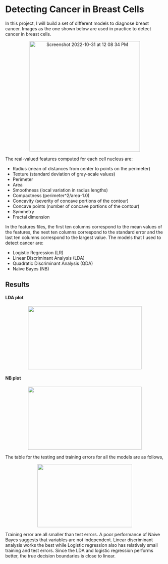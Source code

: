 # Detecting Cancer in Breast Cells
In this project, I will build a set of different models to diagnose breast cancer. Images as the one
shown below are used in practice to detect cancer in breast cells.

<p align="center">
  <img width="350" alt="Screenshot 2022-10-31 at 12 08 34 PM" src="https://user-images.githubusercontent.com/114110108/199058014-d5554aee-f53d-4911-bec1-f5cbac654b70.png">
</p>

The real-valued features computed for each cell nucleus are:
- Radius (mean of distances from center to points on the perimeter)
- Texture (standard deviation of gray-scale values)
- Perimeter
- Area
- Smoothness (local variation in radius lengths)
- Compactness (perimeter^2/area-1.0)
- Concavity (severity of concave portions of the contour)
- Concave points (number of concave portions of the contour)
- Symmetry
- Fractal dimension

In the features files, the first ten columns correspond to the mean values of the features, the next ten columns
correspond to the standard error and the last ten columns correspond to the largest value.
The models that I used to detect cancer are:
- Logistic Regression (LR)
- Linear Discriminant Analysis (LDA)
- Quadratic Discriminant Analysis (QDA)
- Naïve Bayes (NB)
## Results
#### LDA plot
    
<p align="center">
  <img width="360" height="200" src="https://user-images.githubusercontent.com/114110108/199062367-11f2e602-a204-413a-92b2-cf0200f07fd0.png">
</p>
    
#### NB plot
<p align="center">
  <img width="360" height="200" src="https://user-images.githubusercontent.com/114110108/199062541-15db23fd-cc19-44d9-b096-7b72e864fce8.png">
</p> 
    
The table for the testing and training errors for all the models are as follows,
<p align="center">
  <img width="300" height="200" src="https://user-images.githubusercontent.com/114110108/199062699-666701fc-5413-4859-8a35-692b1a7026d2.png">
</p> 
  

Training error are all smaller than test errors. A poor performance of Naive Bayes suggests that variables are
not independent. Linear discriminant analysis works the best while Logistic regression also has relatively
small training and test errors. Since the LDA and logistic regression performs better, the true decision
boundaries is close to linear.
